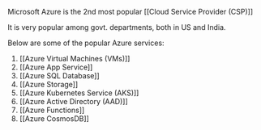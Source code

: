 
Microsoft Azure is the 2nd most popular [[Cloud Service Provider (CSP)]]

It is very popular among govt. departments, both in US and India.

Below are some of the popular Azure services:

1. [[Azure Virtual Machines (VMs)]]
2. [[Azure App Service]]
3. [[Azure SQL Database]]
4. [[Azure Storage]]
5. [[Azure Kubernetes Service (AKS)]]
6. [[Azure Active Directory (AAD)]]
7. [[Azure Functions]]
8. [[Azure CosmosDB]]